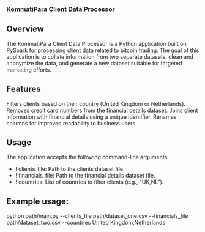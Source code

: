 ### KommatiPara Client Data Processor
## Overview
The KommatiPara Client Data Processor is a Python application built on PySpark for processing client data related to bitcoin trading. The goal of this application is to collate information from two separate datasets, clean and anonymize the data, and generate a new dataset suitable for targeted marketing efforts.

## Features
Filters clients based on their country (United Kingdom or Netherlands).
Removes credit card numbers from the financial details dataset.
Joins client information with financial details using a unique identifier.
Renames columns for improved readability to business users.

## Usage
The application accepts the following command-line arguments:

 - ! clients_file: Path to the clients dataset file.
 - ! financials_file: Path to the financial details dataset file.
 - ! countries: List of countries to filter clients (e.g., "UK,NL").

## Example usage:
 python path/main.py --clients_file path/dataset_one.csv --financials_file path/dataset_two.csv --countries United Kingdom,Netherlands

